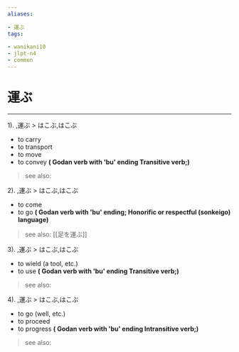 ```yaml
---
aliases:
    
- 運ぶ
tags:
    
- wanikani10
- jlpt-n4
- common
---
```


# 運ぶ
---
1).
,運ぶ > はこぶ,はこぶ

- to carry
- to transport
- to move
- to convey
**( Godan verb with 'bu' ending Transitive verb;)**
> see also: 
            
2).
,運ぶ > はこぶ,はこぶ

- to come
- to go
**( Godan verb with 'bu' ending; Honorific or respectful (sonkeigo) language)**
> see also:  [[足を運ぶ]]
            
3).
,運ぶ > はこぶ,はこぶ

- to wield (a tool, etc.)
- to use
**( Godan verb with 'bu' ending Transitive verb;)**
> see also: 
            
4).
,運ぶ > はこぶ,はこぶ

- to go (well, etc.)
- to proceed
- to progress
**( Godan verb with 'bu' ending Intransitive verb;)**
> see also: 
            